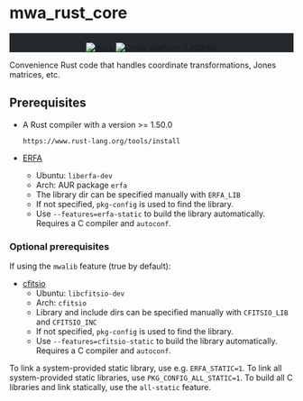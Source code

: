 # mwa_rust_core

<div class="bg-gray-dark" align="center" style="background-color:#24292e">
<br/>
<a href="https://docs.rs/crate/mwa_rust_core"><img src="https://docs.rs/mwa_rust_core/badge.svg" alt="docs"></a>
<img src="https://github.com/MWATelescope/mwa_rust_core/workflows/Cross-platform%20tests/badge.svg" alt="Cross-platform%20tests">
</div>

Convenience Rust code that handles coordinate transformations, Jones matrices,
etc.

## Prerequisites
- A Rust compiler with a version >= 1.50.0

  `https://www.rust-lang.org/tools/install`

- [ERFA](https://github.com/liberfa/erfa)
  - Ubuntu: `liberfa-dev`
  - Arch: AUR package `erfa`
  - The library dir can be specified manually with `ERFA_LIB`
  - If not specified, `pkg-config` is used to find the library.
  - Use `--features=erfa-static` to build the library automatically. Requires a
    C compiler and `autoconf`.

### Optional prerequisites
If using the `mwalib` feature (true by default):

- [cfitsio](https://heasarc.gsfc.nasa.gov/docs/software/fitsio/)
  - Ubuntu: `libcfitsio-dev`
  - Arch: `cfitsio`
  - Library and include dirs can be specified manually with `CFITSIO_LIB` and
    `CFITSIO_INC`
  - If not specified, `pkg-config` is used to find the library.
  - Use `--features=cfitsio-static` to build the library automatically. Requires
    a C compiler and `autoconf`.

To link a system-provided static library, use e.g. `ERFA_STATIC=1`. To link all
system-provided static libraries, use `PKG_CONFIG_ALL_STATIC=1`. To build all C
libraries and link statically, use the `all-static` feature.
